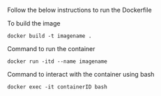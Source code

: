 Follow the below instructions to run the Dockerfile

To build the image 
 ```
 docker build -t imagename .
 ```
Command to run the container 
```
docker run -itd --name imagename
```
Command to interact with the container using bash 
```
docker exec -it containerID bash
```
